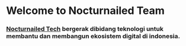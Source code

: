 # Welcome to Nocturnailed Team

### <a href="https://nocturnailed.tech/">Nocturnailed Tech</a> bergerak dibidang teknologi untuk membantu dan membangun ekosistem digital di indonesia.
